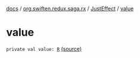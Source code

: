 [docs](../../index.md) / [org.swiften.redux.saga.rx](../index.md) / [JustEffect](index.md) / [value](./value.md)

# value

`private val value: `[`R`](index.md#R) [(source)](https://github.com/protoman92/KotlinRedux/tree/master/common/common-rx-saga/src/main/kotlin/org/swiften/redux/saga/rx/JustEffect.kt#L15)